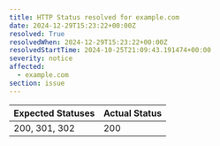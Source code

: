 ```yaml
---
title: HTTP Status resolved for example.com
date: 2024-12-29T15:23:22+00:00Z
resolved: True
resolvedWhen: 2024-12-29T15:23:22+00:00Z
resolvedStartTime: 2024-10-25T21:09:43.191474+00:00
severity: notice
affected:
  - example.com
section: issue
---
```


| Expected Statuses | Actual Status  |
|-------------------|----------------|
| 200, 301, 302 | 200 |
